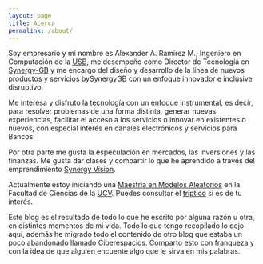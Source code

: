 ```yaml
---
layout: page
title: Acerca
permalink: /about/
---
```


Soy empresario y mi nombre es Alexander A. Ramírez M., Ingeniero en Computación de la [USB](http://www.usb.ve), me desempeño como Director de Tecnología en [Synergy-GB](http://www.synergy-gb.com/) y me encargo 
del diseño y desarrollo de la línea de nuevos productos y servicios [bySynergyGB](http://www.bysynergygb.com) con un enfoque innovador e inclusive disruptivo.

Me interesa y disfruto la tecnología con un enfoque instrumental, es decir, para resolver problemas de una forma distinta, generar nuevas experiencias, facilitar el acceso a los servicios o innovar en existentes o nuevos, con especial interés en canales electrónicos y servicios para Bancos.

Por otra parte me gusta la especulación en mercados, las inversiones y las finanzas. Me gusta dar clases y compartir lo que he aprendido a través del emprendimiento [Synergy Vision](http://synergy.vision).

Actualmente estoy iniciando una [Maestría en Modelos Aleatorios](http://www.matematica.ciens.ucv.ve/modelos/)  en la Facultad de Ciencias de la [UCV](http://www.ucv.edu.ve). Puedes consultar el [tríptico](http://www.matematica.ciens.ucv.ve/modelos/Descargas/Triptico%20de%20Modelos%20Aleatorios.pdf) si es de tu interés.

Este blog es el resultado de todo lo que he escrito por alguna razón u otra, en distintos momentos de mi vida. Todo lo que tengo recopilado lo dejo aquí, además he migrado todo el contenido de otro blog que estaba un poco abandonado llamado Ciberespacios. Comparto esto con franqueza y con la idea de que alguien encuente algo que le sirva en mis palabras.

